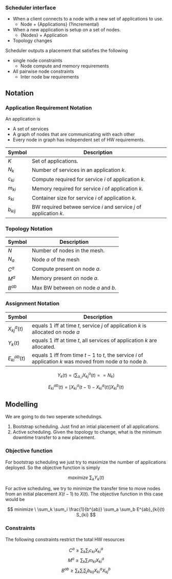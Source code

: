 ### Scheduler interface

- When a client connects to a node with a new set of applications to use.
  - Node + {Applications} (?incremental)
- When a new application is setup on a set of nodes.
  - {Nodes} + Application
- Topology changes

Scheduler outputs a placement that satisfies the following

- single node constraints
  - Node compute and memory requirements
- All pairwise node constraints
  - Inter node bw requirements

## Notation

### Application Requirement Notation

An application is
- A set of services
- A graph of nodes that are communicating with each other
- Every node in graph has independent set of HW requirements.

| Symbol      | Description |
| ----------- | ----------- |
| $K$         | Set of applications. |
| $N_k$       | Number of services in an application $k$. |
| $c_{ki}$    | Compute required for service $i$ of application $k$. |
| $m_{ki}$    | Memory required for service $i$ of application $k$. |
| $s_{ki}$    | Container size for service $i$ of application $k$. |
| $b_{kij}$   | BW required betwee service $i$ and service $j$ of application $k$. |

### Topology Notation

| Symbol      | Description |
| ----------- | ----------- |
| $N$         | Number of nodes in the mesh. |
| $N_a$       | Node $a$ of the mesh |
| $C^{a}$     | Compute present on node $a$. |
| $M^{a}$     | Memory present on node $a$.  |
| $B^{ab}$    | Max BW between on node $a$ and $b$. |

### Assignment Notation

| Symbol           | Description |
| -------------    | ----------- |
| $X^{a}_{kj}(t)$  | equals 1 iff at time $t$, service $j$ of application $k$ is allocated on node $a$ |
| $Y_k(t)$         | equals 1 iff at time $t$, all services of application $k$ are allocated. |
| $E^{ab}_{ki}(t)$ | equals 1 iff from time $t-1$ to $t$, the service $i$ of application $k$ was moved from node $a$ to node $b$. |

$$Y_k(t) = (\sum_{a,j}{} X^{a}_{kj}(t) == N_k)$$

$$ E^{ab}_{ki}(t) = [X^{a}_{ki}(t-1) - X^{a}_{ki}(t)]X^{b}_{ki}(t) $$

## Modelling

We are going to do two seperate schedulings.
1. Bootstrap scheduling. Just find an intial placement of all applications.
2. Active scheduling. Given the topology to change, what is the minimum downtime transfer to a new placement.

### Objective function

For bootstrap scheduling we just try to maximize the number of applications deployed. So the objective function is simply

$$maximize \ \sum_k Y_k(t)$$

For active scheduling, we try to minimize the transfer time to move nodes from an initial placement $X(t-1)$ to $X(t)$. The objective function in this case would be

$$ minimize \  \sum_k \sum_i \frac{1}{b^{ab}} \sum_a \sum_b E^{ab}_{ki}(t) S_{ki} $$

### Constraints

The following constraints restrict the total HW resources

$$ C^a \geq \sum_k \sum_i c_{ki}X^a_{ki} $$
$$ M^a \geq \sum_k \sum_i m_{ki}X^a_{ki} $$
$$ B^{ab} \geq \sum_k \sum_i \sum_j b_{kij}X^a_{ki}X^b_{kj} $$